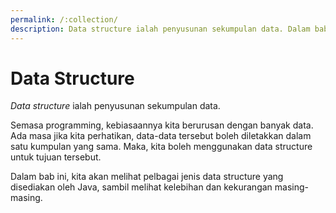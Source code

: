 ```yaml
---
permalink: /:collection/
description: Data structure ialah penyusunan sekumpulan data. Dalam bab ini, kita akan melihat pelbagai jenis data structure yang disediakan oleh Java.
---
```


# Data Structure

*Data structure* ialah penyusunan sekumpulan data.

Semasa programming, kebiasaannya kita berurusan dengan banyak data. Ada masa
jika kita perhatikan, data-data tersebut boleh diletakkan dalam satu kumpulan
yang sama. Maka, kita boleh menggunakan data structure untuk tujuan tersebut.

Dalam bab ini, kita akan melihat pelbagai jenis data structure yang disediakan
oleh Java, sambil melihat kelebihan dan kekurangan masing-masing.
